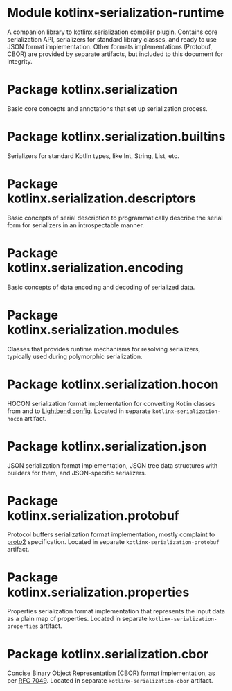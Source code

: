 # Module kotlinx-serialization-runtime

A companion library to kotlinx.serialization compiler plugin.
Contains core serialization API, serializers for standard library classes, and ready to use JSON
format implementation.
Other formats implementations (Protobuf, CBOR) are provided by separate artifacts, but included to this document for integrity.

# Package kotlinx.serialization

Basic core concepts and annotations that set up serialization process.

# Package kotlinx.serialization.builtins

Serializers for standard Kotlin types, like Int, String, List, etc.

# Package kotlinx.serialization.descriptors

Basic concepts of serial description to programmatically describe the serial form for serializers 
in an introspectable manner.

# Package kotlinx.serialization.encoding

Basic concepts of data encoding and decoding of serialized data.

# Package kotlinx.serialization.modules

Classes that provides runtime mechanisms for resolving serializers, typically used during polymorphic serialization.

# Package kotlinx.serialization.hocon

HOCON serialization format implementation for converting Kotlin classes from and to [Lightbend config](https://github.com/lightbend/config).
Located in separate `kotlinx-serialization-hocon` artifact.

# Package kotlinx.serialization.json

JSON serialization format implementation, JSON tree data structures with builders for them,
and JSON-specific serializers.

# Package kotlinx.serialization.protobuf

Protocol buffers serialization format implementation, mostly complaint to [proto2](https://developers.google.com/protocol-buffers/docs/proto) specification. Located in separate `kotlinx-serialization-protobuf` artifact.

# Package kotlinx.serialization.properties

Properties serialization format implementation that represents the input data as a plain map of properties.
Located in separate `kotlinx-serialization-properties` artifact.

# Package kotlinx.serialization.cbor

Concise Binary Object Representation (CBOR) format implementation, as per [RFC 7049](https://tools.ietf.org/html/rfc7049). Located in separate `kotlinx-serialization-cbor` artifact.
